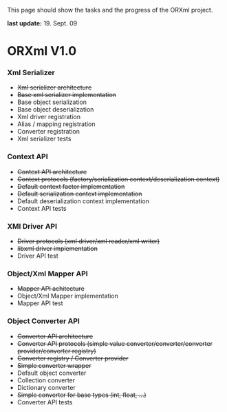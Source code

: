 This page should show the tasks and the progress of the ORXml project.

**last update:** 19. Sept. 09

# ORXml V1.0 #
### Xml Serializer ###
  * ~~Xml serializer architecture~~
  * ~~Base xml serializer implementation~~
  * Base object serialization
  * Base object deserialization
  * Xml driver registration
  * Alias / mapping registration
  * Converter registration
  * Xml serializer tests
### Context API ###
  * ~~Context API architecture~~
  * ~~Context protocols (factory/serialization context/deserialization context)~~
  * ~~Default context factor implementation~~
  * ~~Default serialization context implementation~~
  * Default deserialization context implementation
  * Context API tests
### XMl Driver API ###
  * ~~Driver protocols (xml driver/xml reader/xml writer)~~
  * ~~libxml driver implementation~~
  * Driver API test
### Object/Xml Mapper API ###
  * ~~Mapper API achitecture~~
  * Object/Xml Mapper implementation
  * Mapper API test
### Object Converter API ###
  * ~~Converter API architecture~~
  * ~~Converter API protocols (simple value converter/converter/converter provider/converter registry)~~
  * ~~Converter registry / Converter provider~~
  * ~~Simple converter wrapper~~
  * Default object converter
  * Collection converter
  * Dictionary converter
  * ~~Simple converter for base types (int, float, ...)~~
  * Converter API tests